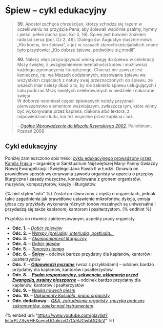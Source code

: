 # Śpiew – cykl edukacyjny

> **39.** Apostoł zachęca chrześcijan, którzy schodzą się razem w oczekiwaniu na przyjście Pana, aby śpiewali wspólnie psalmy, hymny i pieśni pełne ducha (por. Kol 3, 16). Śpiew jest bowiem znakiem radości serca (por. Dz 2, 46). Dlatego św. Augustyn słusznie mówi: „Kto kocha, ten śpiewa”, a już w czasach starochrześcijańskich znane było przysłowie: „Kto dobrze śpiewa, podwójnie się modli”.
>
> **40.** Należy więc przywiązywać wielką wagę do śpiewu w celebracji Mszy świętej, z uwzględnieniem mentalności ludów i możliwości każdego zgromadzenia liturgicznego. Chociaż nie zawsze jest konieczne, np. we Mszach codziennych, stosowanie śpiewu we wszystkich częściach z natury swej przeznaczonych do śpiewu, ze wszech miar należy dbać o to, by nie zabrakło śpiewu usługujących i ludu podczas Mszy świętych celebrowanych w niedziele i nakazane święta.\
> W doborze natomiast części śpiewanych należy przyznać pierwszeństwo elementom ważniejszym, zwłaszcza tym, które winny być wykonywane przez kapłana, diakona albo lektora, z odpowiedziami ludu, lub też wspólnie przez kapłana i lud.
>
> \- [_Ogólne Wprowadzenie do Mszału Rzymskiego 2002_](http://www.dsorzeszow.pl/files/Dokumenty-Kosciola/12.\_OWMR\_2002.pdf), Pallottinum, Poznań 2006

## Cykl edukacyjny

Poniżej zamieszczono spis treści [cyklu edukacyjnego prowadzony przez Kamila Frąsia](https://www.youtube.com/playlist?list=PLZSvVHFXcegvUGolezvG7CcBJOwbGQ3cV) – organistę w Sanktuarium Najświętszej Maryi Panny Gwiazdy Nowej Ewangelizacji i Świętego Jana Pawła II w Łodzi. Omawia on prawidłowy sposób wykonywania zawodu organisty w oparciu o przepisy liturgiczne i zasady muzyczne, konsultowane z gronem organistów, muzyków, kompozytorów, księży i liturgistów.

{% hint style="info" %}
Został on stworzony z myślą o organistach, jednak takie zagadnienia jak prawidłowe ustawienie mikrofonów, dykcja, emisja głosu czy przykłady wykonania różnych tonów mszalnych są uniwersalne i przydadzą się także kapłanom, kantorom i psałterzystom.
{% endhint %}

Przybliża on również zainteresowanym, aspekty pracy organisty.

* **Odc. 1.** – [_Dobór śpiewów_](https://www.youtube.com/watch?v=Id6oDMPbld0\&list=PLZSvVHFXcegvUGolezvG7CcBJOwbGQ3cV\&index=3\&t=0s)
* **Odc. 2.** – [_Wstępy (preludia), interludia, postludia..._](https://www.youtube.com/watch?v=CMLugqf4RQY\&list=PLZSvVHFXcegvUGolezvG7CcBJOwbGQ3cV\&index=3)
* **Odc. 3.** – [_Akompaniament liturgiczny_](https://www.youtube.com/watch?v=u-bh04puk\_0\&list=PLZSvVHFXcegvUGolezvG7CcBJOwbGQ3cV\&index=4)
* **Odc. 4.** – [_Dobór głosów_](https://www.youtube.com/watch?v=VtwGRmSRF3E\&list=PLZSvVHFXcegvUGolezvG7CcBJOwbGQ3cV\&index=5)
* **Odc. 5.** – [_Tonacja i tempo_](https://www.youtube.com/watch?v=shNKaYNE8EQ\&list=PLZSvVHFXcegvUGolezvG7CcBJOwbGQ3cV\&index=6)
* **Odc. 6.** – [_**Śpiew**_](https://www.youtube.com/watch?v=BZpmuhwv2kY\&list=PLZSvVHFXcegvUGolezvG7CcBJOwbGQ3cV\&index=7) – odcinek bardzo przydatny dla kapłanów, kantorów i psałterzystów
* **Odc. 7.** – [_**Odpowiedzi mszalne**_](https://www.youtube.com/watch?v=4r6h4qfGyfc\&list=PLZSvVHFXcegvUGolezvG7CcBJOwbGQ3cV\&index=8) (wraz z przykładami) – odcinek bardzo przydatny dla kapłanów, kantorów i psałterzystów
* **Odc. 8.** – [_**Psalm responsoryjny, sekwencja, aklamacja przed Ewangelią, psalmy nieszporne**_](https://www.youtube.com/watch?v=ZuZH\_Md1S4I\&list=PLZSvVHFXcegvUGolezvG7CcBJOwbGQ3cV\&index=9) – odcinek bardzo przydatny dla kapłanów, kantorów i psałterzystów
* **Odc. 9.** – [_Nauka nowych pieśni_](https://www.youtube.com/watch?v=JnzC0hUOfro\&list=PLZSvVHFXcegvUGolezvG7CcBJOwbGQ3cV\&index=10)
* **Odc. 10.** – [_Dokumenty Kościoła, praca organisty_](https://www.youtube.com/watch?v=d13lWRBNMuE\&list=PLZSvVHFXcegvUGolezvG7CcBJOwbGQ3cV\&index=11)
* **Odc. dodatkowy** – [_Q\&A, zatrudnienie organisty, muzyka podczas sakramentów, opieka nad instrumentem_](https://www.youtube.com/watch?v=U\_ofMc27OGQ\&list=PLZSvVHFXcegvUGolezvG7CcBJOwbGQ3cV\&index=12)

{% embed url="https://www.youtube.com/playlist?list=PLZSvVHFXcegvUGolezvG7CcBJOwbGQ3cV" %}
